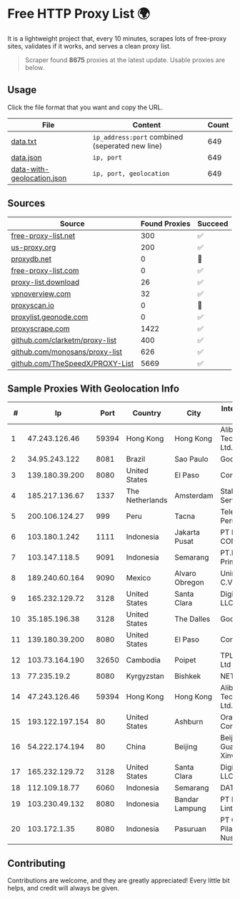 
# Free HTTP Proxy List 🌍

It is a lightweight project that, every 10 minutes, scrapes lots of free-proxy sites, validates if it works, and serves a clean proxy list.


> Scraper found **8675** proxies at the latest update. Usable proxies are below.

## Usage

Click the file format that you want and copy the URL.


|File|Content|Count|
|----|-------|-----|
|[data.txt](https://raw.githubusercontent.com/themiralay/Proxy-List-World/master/data.txt)|`ip_address:port` combined (seperated new line)|649|
|[data.json](https://raw.githubusercontent.com/themiralay/Proxy-List-World/master/data.json)|`ip, port`|649|
|[data-with-geolocation.json](https://raw.githubusercontent.com/themiralay/Proxy-List-World/master/data-with-geolocation.json)|`ip, port, geolocation`|649|

## Sources

|Source|Found Proxies|Succeed|
|------|-------------|-------|
|[free-proxy-list.net](https://free-proxy-list.net)|300|✅|
|[us-proxy.org](https://www.us-proxy.org)|200|✅|
|[proxydb.net](http://proxydb.net)|0|🚫|
|[free-proxy-list.com](https://free-proxy-list.com/?page=&port=&type%5B%5D=http&type%5B%5D=https&up_time=0&search=Search)|0|✅|
|[proxy-list.download](https://www.proxy-list.download/HTTP)|26|✅|
|[vpnoverview.com](https://vpnoverview.com/privacy/anonymous-browsing/free-proxy-servers)|32|✅|
|[proxyscan.io](https://www.proxyscan.io)|0|🚫|
|[proxylist.geonode.com](https://proxylist.geonode.com/api/proxy-list?limit=300&page=1&sort_by=lastChecked&sort_type=desc&protocols=http,https)|0|✅|
|[proxyscrape.com](https://api.proxyscrape.com/v2/?request=displayproxies&protocol=http&timeout=10000&country=all&ssl=all&anonymity=all)|1422|✅|
|[github.com/clarketm/proxy-list](https://raw.githubusercontent.com/clarketm/proxy-list/master/proxy-list-raw.txt)|400|✅|
|[github.com/monosans/proxy-list](https://raw.githubusercontent.com/monosans/proxy-list/main/proxies/http.txt)|626|✅|
|[github.com/TheSpeedX/PROXY-List](https://raw.githubusercontent.com/TheSpeedX/PROXY-List/master/http.txt)|5669|✅|


## Sample Proxies With Geolocation Info

|#|Ip|Port|Country|City|Internet Service Provider|
|-|--|----|-------|----|-------------------------|
|1|47.243.126.46|59394|Hong Kong|Hong Kong|Alibaba (US) Technology Co., Ltd.|
|2|34.95.243.122|8081|Brazil|Sao Paulo|Google LLC|
|3|139.180.39.200|8080|United States|El Paso|Conterra|
|4|185.217.136.67|1337|The Netherlands|Amsterdam|Stallion Network Services Limited|
|5|200.106.124.27|999|Peru|Tacna|Telefonica del Peru|
|6|103.180.1.242|1111|Indonesia|Jakarta Pusat|PT INDONESIA COMNETS PLUS|
|7|103.147.118.5|9091|Indonesia|Semarang|PT.Bestcamp Prima Data|
|8|189.240.60.164|9090|Mexico|Alvaro Obregon|Uninet S.A. de C.V.|
|9|165.232.129.72|3128|United States|Santa Clara|DigitalOcean, LLC|
|10|35.185.196.38|3128|United States|The Dalles|Google LLC|
|11|139.180.39.200|8080|United States|El Paso|Conterra|
|12|103.73.164.190|32650|Cambodia|Poipet|TPLC Holdings Ltd|
|13|77.235.19.2|8080|Kyrgyzstan|Bishkek|NETCOM|
|14|47.243.126.46|59394|Hong Kong|Hong Kong|Alibaba (US) Technology Co., Ltd.|
|15|193.122.197.154|80|United States|Ashburn|Oracle Corporation|
|16|54.222.174.194|80|China|Beijing|Beijing Guanghuan Xinwang Digital|
|17|165.232.129.72|3128|United States|Santa Clara|DigitalOcean, LLC|
|18|112.109.18.77|6060|Indonesia|Semarang|DATAUTAMANET|
|19|103.230.49.132|8080|Indonesia|Bandar Lampung|PT Mandala Lintas Nusa|
|20|103.172.1.35|8080|Indonesia|Pasuruan|PT Cubiespot Pilar Data Nusantara|



## Contributing

Contributions are welcome, and they are greatly appreciated! Every
little bit helps, and credit will always be given.

